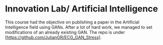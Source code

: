 # Innovation Lab/ Artificial Intelligence

This course had the objective on publishing a paper in the Artificial Intelligence field using GANs. After a lot of hard work, we managed to set modifications of an already existing GAN. The repo is under [https://github.com/JulianGR/ECG_GAN_Stress].

